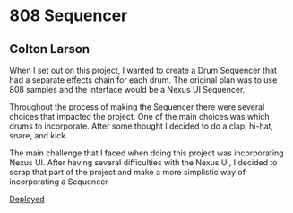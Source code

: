 # 808 Sequencer

## Colton Larson

When I set out on this project, I wanted to create a Drum Sequencer that had a separate effects chain for each drum. The original plan was to use 808 samples and the interface would be a Nexus UI Sequencer.

Throughout the process of making the Sequencer there were several choices that impacted the project. One of the main choices was which drums to incorporate. After some thought I decided to do a clap, hi-hat, snare, and kick.

The main challenge that I faced when doing this project was incorporating Nexus UI. After having several difficulties with the Nexus UI, I decided to scrap that part of the project and make a more simplistic way of incorporating a Sequencer

[Deployed](https://cl3470.github.io/csb-zm0qur/)
